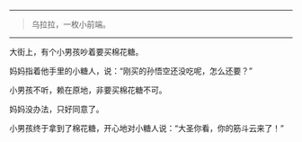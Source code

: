 ------
> 乌拉拉，一枚小前端。
------

大街上，有个小男孩吵着要买棉花糖。

妈妈指着他手里的小糖人，说：“刚买的孙悟空还没吃呢，怎么还要？”

小男孩不听，赖在原地，非要买棉花糖不可。

妈妈没办法，只好同意了。

小男孩终于拿到了棉花糖，开心地对小糖人说：“大圣你看，你的筋斗云来了！”
